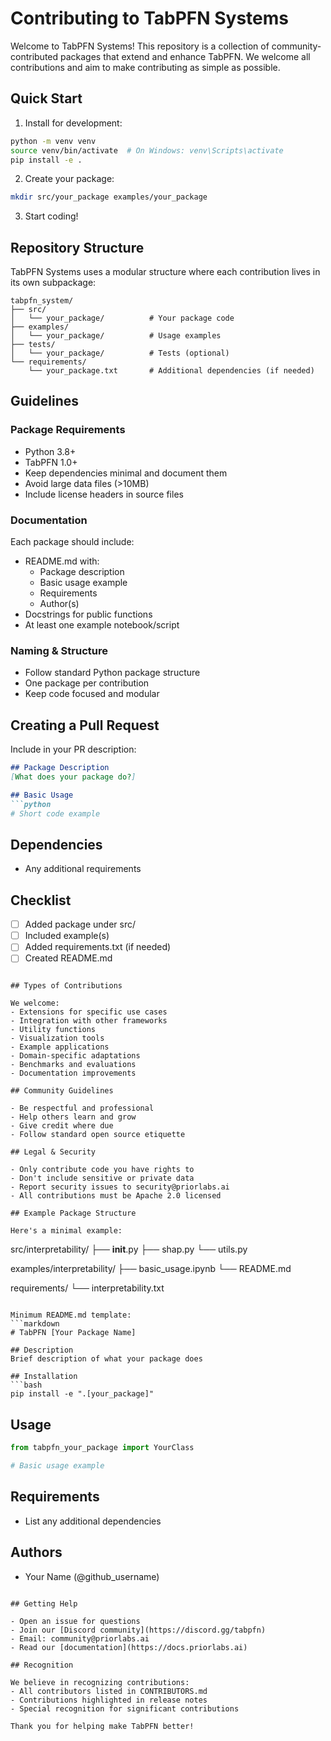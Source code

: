 # Contributing to TabPFN Systems

Welcome to TabPFN Systems! This repository is a collection of community-contributed packages that extend and enhance
TabPFN. We welcome all contributions and aim to make contributing as simple as possible.

## Quick Start

1. Install for development:

```bash
python -m venv venv
source venv/bin/activate  # On Windows: venv\Scripts\activate
pip install -e .
```

2. Create your package:

```bash
mkdir src/your_package examples/your_package
```

3. Start coding!

## Repository Structure

TabPFN Systems uses a modular structure where each contribution lives in its own subpackage:

```
tabpfn_system/
├── src/
│   └── your_package/          # Your package code
├── examples/
│   └── your_package/          # Usage examples
├── tests/
│   └── your_package/          # Tests (optional)
└── requirements/
    └── your_package.txt       # Additional dependencies (if needed)
```

## Guidelines

### Package Requirements

- Python 3.8+
- TabPFN 1.0+
- Keep dependencies minimal and document them
- Avoid large data files (>10MB)
- Include license headers in source files

### Documentation

Each package should include:

- README.md with:
    - Package description
    - Basic usage example
    - Requirements
    - Author(s)
- Docstrings for public functions
- At least one example notebook/script

### Naming & Structure

- Follow standard Python package structure
- One package per contribution
- Keep code focused and modular

## Creating a Pull Request

Include in your PR description:

```markdown
## Package Description
[What does your package do?]

## Basic Usage
```python
# Short code example
```

## Dependencies

- Any additional requirements

## Checklist

- [ ] Added package under src/
- [ ] Included example(s)
- [ ] Added requirements.txt (if needed)
- [ ] Created README.md

```

## Types of Contributions

We welcome:
- Extensions for specific use cases
- Integration with other frameworks
- Utility functions
- Visualization tools
- Example applications
- Domain-specific adaptations
- Benchmarks and evaluations
- Documentation improvements

## Community Guidelines

- Be respectful and professional
- Help others learn and grow
- Give credit where due
- Follow standard open source etiquette

## Legal & Security

- Only contribute code you have rights to
- Don't include sensitive or private data
- Report security issues to security@priorlabs.ai
- All contributions must be Apache 2.0 licensed

## Example Package Structure

Here's a minimal example:

```

src/interpretability/
├── __init__.py
├── shap.py
└── utils.py

examples/interpretability/
├── basic_usage.ipynb
└── README.md

requirements/
└── interpretability.txt

```

Minimum README.md template:
```markdown
# TabPFN [Your Package Name]

## Description
Brief description of what your package does

## Installation
```bash
pip install -e ".[your_package]"
```

## Usage

```python
from tabpfn_your_package import YourClass

# Basic usage example
```

## Requirements

- List any additional dependencies

## Authors

- Your Name (@github_username)

```

## Getting Help

- Open an issue for questions
- Join our [Discord community](https://discord.gg/tabpfn)
- Email: community@priorlabs.ai
- Read our [documentation](https://docs.priorlabs.ai)

## Recognition

We believe in recognizing contributions:
- All contributors listed in CONTRIBUTORS.md
- Contributions highlighted in release notes
- Special recognition for significant contributions

Thank you for helping make TabPFN better!